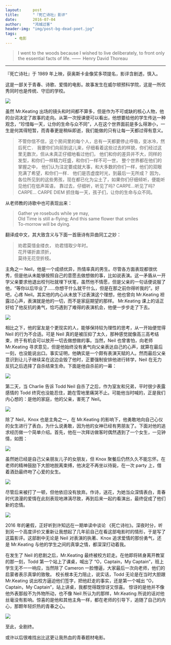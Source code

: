 ```yaml
---
layout:     post
title:      "『死亡诗社』影评"
date:       2016-07-04
author:     "鸿城过客"
header-img: "img/post-bg-dead-poet.jpg"
tags:
    - 电影
---
```



> I went to the woods because I wished to live deliberately, to front only the essential facts of life. ——  Henry David Thoreau


----------


『死亡诗社』于 1989 年上映，获奥斯卡金像奖多项提名，影评含剧透，慎入。 

这是一部关于青春、诗歌、爱情的电影。故事发生在威尔顿预科学院，这是一所优秀同时也是传统、守旧的学校。

![](http://7xo54z.com1.z0.glb.clouddn.com/Dead-Poet-Image1.png)

虽然 Mr.Keating 出场的镜头和时间都不算多，但是作为不可或缺的核心人物，他的台词决定了故事的走向。从第一次授课便可以看出，他想要给他的学生传达一种观念，“珍惜每一天，让你的生命与众不同”，人在这个世界面前是多么得渺小，一生是何其得短暂，而青春更是稍纵即逝，我们能做的只有让每一天都过得有意义。

> 不管你信不信，这个房间里的每个人，总有一天都要停止呼吸，变冰冷，然后死亡． 
> 我要你们向前到这儿来，仔细看着这些过去的样貌，你们经过这里无数次，但从未真正仔细地看过他们， 
> 他们和你的差异并不大，同样的发型，和你们一样精力旺盛，和你们一样不可一世， 
> 整个世界都在他们的掌握之中， 
> 他们认为注定要成就大事，和大多数的你们一样，他们的双眼充满了希望，和你们一样． 
> 他们是否虚度时光，到最后一无所成？ 
> 因为，各位所见到的这些男孩，现在都已化为尘土了，如果你们仔细倾听，便能听见他们在低声耳语， 
> 靠过去，仔细听，听见了吗? 
> CARPE...听见了吗?CARPE... CARPE DIEM 抓住每一天，孩子们，让你的生命与众不同。

从老师教的诗歌中也可表现出来：

> Gather ye rosebuds while ye may,   
> Old Time is still a-flying; 
> And this same flower that smiles   
> To-morrow will be dying. 

翻译成中文，其大致含义与下面一首唐诗有异曲同工之妙：

> 劝君莫惜金缕衣， 
> 劝君惜取少年时。   
> 花开堪折直须折，   
> 莫待无花空折枝。 


主角之一 Neil，他是一个成绩优异，热情率真的男生。尽管各方面表现都很优秀，但是他从未能够按照自己的意愿去做想做的事，比如说表演。这一矛盾从一开学父亲要求他退出校刊社就埋下伏笔，虽然他不情愿，但是父亲的一句话便说服了他，“等你以后毕业了……你想干什么就干什么，但是在那之前你得听我的”。好吧，心疼 Neil。其实他的内心从未放下过表演这个理想，他也曾向 Mr.Keating 袒露过心声，表演就是他的一切，而不是家庭期望的那样。 Mr.Keating 课上的话正好给了他反抗的勇气，恰巧遇到了难得的表演机会，他便一步步走了下去。 

![](http://7xo54z.com1.z0.glb.clouddn.com/Dead-Poet-Image.png)

相比之下，他的室友是个更现实的人，能够保持较为理性的思考，从一开始便觉得 Neil 的行为不合适。可是 Neil 真的是被压抑了太久，那种感觉就像高三高考结束，终于有机会可以放开一切去做想做的事。当然，Neil 也曾害怕，向老师 Mr.Keating 寻求意见，但是他始终没有勇气向父亲表达自己的心声，就算在最后一刻，也没能说出口。事实证明，他确实是一个颇有表演天赋的人。然而最后父亲意识到让儿子继续呆在这边会毁了他时，正要强制安排他进行转学，Neil 在无力反抗之后选择了自杀结束生命。下面是他自杀前的一幕：

![](http://7xo54z.com1.z0.glb.clouddn.com/Dead-Poet-Image19.png)

第二天，当 Charlie 告诉 Todd Neil 自杀了之后，作为室友和兄弟，平时很少表露感情的 Todd 终究也没能忍住，跪在雪地里痛哭不止。可能他当时喊的，正是我们内心想的：是他的家庭，他的父亲，害死了 Neil。

![](http://7xo54z.com1.z0.glb.clouddn.com/Dead-Poet-Image24.png)

除了 Neil，Knox 也是主角之一，在 Mr.Keating 的影响下，他勇敢地向自己心仪的女生进行了表白，为什么说勇敢，因为他的女神已经有男朋友了。下面对他的追求经历做一个简单介绍。首先，他在一次拜访做客时偶然遇到了一个女生，一见钟情，如图：

![](http://7xo54z.com1.z0.glb.clouddn.com/Dead-Poet-Image04.png)

虽然她已经是自己父亲朋友儿子的女朋友，但 Knox 聚餐后仍然久久不能忘怀。在老师的精神鼓励下大胆地脱离束缚，他决定不再坐以待毙，在一次 party 上，借着酒劲最终吻了心爱的女生。

![](http://7xo54z.com1.z0.glb.clouddn.com/Dead-Poet-Image10.png)

尽管后来被打了一顿，但他依旧没有放弃。作诗，送花，为她当众深情表白，青春时代浪漫的爱情在此刻表现地淋漓尽致，再到后来一起约看演出，最终促成了他们新的恋情。

![](http://7xo54z.com1.z0.glb.clouddn.com/Dead-Poet-Image16.png)

2016 年的暑假，正好听到许知远在一期单读中谈论 《死亡诗社》。深夜时分，听到另一个高度评价又重新让我想起了几年前自己在看这部电影时的情形，于是写了这篇影评。这部剧中无论是 Neil 对表演的执著、Knox 追求爱情的那份勇气，还是 Mr.Keating 与他的学生之间的真挚之情，都深深打动着我。

在发生了 Neil 的悲剧之后，Mr.Keating 最终被校方赶走。在他即将转身离开教室的那一刻，Todd 第一个站上了课桌，喊出了 “O，Captain，My Captain”，班上学生无不一一响应，当然除了 Cameron 一脸懵逼，大家最后一次向老师，他们的启蒙者表示真挚的致敬。
校长根本无力阻止，说实话，Todd 无论是在当时大胆跟 Mr.Keating 说出校方逼迫他们签字，把他赶走的事实，还是第一个喊出 “O，Captain，My Captain”，站上讲桌，我都觉得既惊讶又惊喜。
惊讶的是他并不像他外表那般不为外物所动，也不像 Neil 所认为的那样，Mr.Keating 所说的话对他丝毫没有影响。惊喜的是他和其他主角一样，都在老师的引导下，追随了自己的内心，那颗年轻炽热的青春之心。

![](http://7xo54z.com1.z0.glb.clouddn.com/Dead-Poet-Image001.png)

至此，全剧终。 

或许以后很难找出比这更让我热血的青春题材电影。
